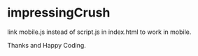 # impressingCrush
link mobile.js instead of script.js in index.html to work in mobile.

Thanks and Happy Coding.
